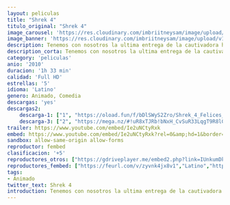 ```yaml
---
layout: peliculas
title: "Shrek 4"
titulo_original: "Shrek 4"
image_carousel: 'https://res.cloudinary.com/imbriitneysam/image/upload/v1542842217/shrek4-poster-min.jpg'
image_banner: 'https://res.cloudinary.com/imbriitneysam/image/upload/v1542842217/shrek4-banner-min.jpg'
description: Tenemos con nosotros la ultima entrega de la cautivadora historia del ogro Shrek, esta vez al igual que las anteriores nos brinda una historia llena de magia y comedia sin igual pero promete divertirnos muchísimo mas a comparación de sus anteriores entregas. En lugar de dedicarse a espantar a los aldeanos como solía hacer, el ogro Shrek accede a autografiar horquillas para siembra, pero es embaucado al firmar un pacto con el afable negociador Rumpelstiltskin
description_corta: Tenemos con nosotros la ultima entrega de la cautivadora historia del ogro Shrek, esta vez al igual que las anteriores nos brinda una historia llena de magia y comedia sin igual pero promete divertirnos muchísimo mas a ..
category: 'peliculas'
anio: '2010'
duracion: '1h 33 min'
calidad: 'Full HD'
estrellas: '5'
idioma: 'Latino'
genero: Animado, Comedia
descargas: 'yes'
descargas2:
    descarga-1: ["1", "https://oload.fun/f/bDlSWyS2Zro/Shrek_4_Felices_para_siempre_LAT.mp4", "https://www.google.com/s2/favicons?domain=openload.co","OpenLoad","https://res.cloudinary.com/imbriitneysam/image/upload/v1541473684/mexico.png", "Latino", "Full HD"]
    descarga-3: ["2", "https://mega.nz/#!uR8xTJRb!bNxH_CvSuR33LqgT9R8lGgNnT1qIgi7lyrvUEuULpQo", "https://www.google.com/s2/favicons?domain=mega.nz","Mega","https://res.cloudinary.com/imbriitneysam/image/upload/v1541473684/mexico.png", "Latino", "Full HD"]
trailer: https://www.youtube.com/embed/Ie2uNCtyRxk
embed: https://www.youtube.com/embed/Ie2uNCtyRxk?rel=0&amp;hd=1&border=0&wmode=opaque&enablejsapi=1&modestbranding=1&controls=1&showinfo=1
sandbox: allow-same-origin allow-forms
reproductor: fembed
clasificacion: '+5'
reproductores_otros: ["https://gdriveplayer.me/embed2.php?link=IUnkumDky94IMhDNHIuNbw02l9Mn8ghN9LssQ2MQ%252FVKAECH57UcR%252F8HBbpWOC6sllzfjP7Vfg%252FV5N65WziOwxcE0vX%252FF5nmbGVSGN%252FGmQ%252B4pNmGrL9fz5Z8z7pUdz1IqThHQ2UFvtbH6rp4fxGNwyTdMGN4Szq977ds1UPXhcJ3Zo1WG3xuWvcaxoLFPr6S0nwntlKSbu1a2iI39p59d6p","Latino","https://www.zembed.to/public/dist/asteroid.html?id=000f404029986043a8f6f3b25e5deb61&title=Shrek%20Forever%20After","Latino","https://mstream.website/o8g7rhr3aey1","Latino"]
reproductores_fembed: ["https://feurl.com/v/zyvnk4jx8v1","Latino","https://feurl.com/v/z7jeqhjn5my7r8q","Latino"]
tags:
- Animado
twitter_text: Shrek 4
introduction: Tenemos con nosotros la ultima entrega de la cautivadora historia del ogro Shrek, esta vez al igual que las anteriores nos brinda una historia llena de magia y comedia sin igual pero promete divertirnos muchísimo mas a 
---
```












